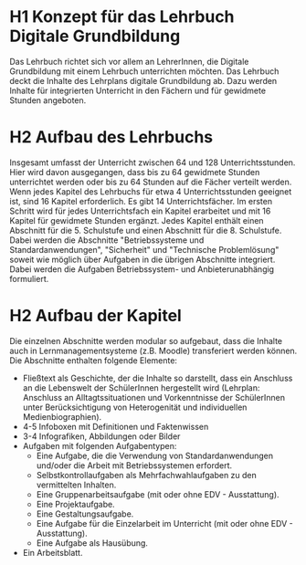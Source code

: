 # H1 Konzept für das Lehrbuch Digitale Grundbildung

Das Lehrbuch richtet sich vor allem an LehrerInnen, die Digitale Grundbildung mit einem Lehrbuch unterrichten möchten. Das Lehrbuch deckt die Inhalte des Lehrplans digitale Grundbildung ab. Dazu werden Inhalte für integrierten Unterricht in den Fächern und für gewidmete Stunden angeboten. 

# H2 Aufbau des Lehrbuchs

Insgesamt umfasst der Unterricht zwischen 64 und 128 Unterrichtsstunden. Hier wird davon ausgegangen, dass bis zu 64 gewidmete Stunden unterrichtet werden oder bis zu 64 Stunden auf die Fächer verteilt werden. Wenn jedes Kapitel des Lehrbuchs für etwa 4 Unterrichtsstunden geeignet ist, sind 16 Kapitel erforderlich. Es gibt 14 Unterrichtsfächer. Im ersten Schritt wird für jedes Unterrichtsfach ein Kapitel erarbeitet und mit 16 Kapitel für gewidmete Stunden ergänzt. Jedes Kapitel enthält einen Abschnitt für die 5. Schulstufe und einen Abschnitt für die 8. Schulstufe. Dabei werden die Abschnitte "Betriebssysteme und Standardanwendungen", "Sicherheit" und "Technische Problemlösung" soweit wie möglich über Aufgaben in die übrigen Abschnitte integriert. Dabei werden die Aufgaben Betriebssystem- und Anbieterunabhängig formuliert.

# H2 Aufbau der Kapitel

Die einzelnen Abschnitte werden modular so aufgebaut, dass die Inhalte auch in Lernmanagementsysteme (z.B. Moodle) transferiert werden können. Die Abschnitte enthalten folgende Elemente:
* Fließtext als Geschichte, der die Inhalte so darstellt, dass ein Anschluss an die Lebenswelt der SchülerInnen hergestellt wird (Lehrplan: Anschluss an Alltagtssituationen und Vorkenntnisse der SchülerInnen unter Berücksichtigung von Heterogenität und individuellen Medienbiographien).
* 4-5 Infoboxen mit Definitionen und Faktenwissen
* 3-4 Infografiken, Abbildungen oder Bilder
* Aufgaben mit folgenden Aufgabentypen:
  * Eine Aufgabe, die die Verwendung von Standardanwendungen und/oder die Arbeit mit Betriebssystemen erfordert.
  * Selbstkontrollaufgaben als Mehrfachwahlaufgaben zu den vermittelten Inhalten.
  * Eine Gruppenarbeitsaufgabe (mit oder ohne EDV - Ausstattung).
  * Eine Projektaufgabe.
  * Eine Gestaltungsaufgabe.
  * Eine Aufgabe für die Einzelarbeit im Unterricht (mit oder ohne EDV - Ausstattung).
  * Eine Aufgabe als Hausübung.  
* Ein Arbeitsblatt.
